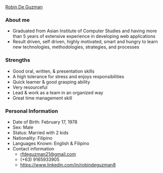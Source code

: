 

<script type="text/javascript" src="https://platform.linkedin.com/badges/js/profile.js" async defer></script>
<div class="LI-profile-badge"  data-version="v1" data-size="medium" data-locale="en_US" data-type="vertical" data-theme="light" data-vanity="robin-de-guzman-56b65114b"><a class="LI-simple-link" href='https://ph.linkedin.com/in/robin-de-guzman-56b65114b?trk=profile-badge'>Robin De Guzman</a></div>

### About me

- Graduated from Asian Institute of Computer Studies and having more than 5 years of extensive experience in
developing web applications
- Result driven, self driven, highly motivated, smart and hungry to learn new technologies, methodologies, strategies, and processes


### Strengths

- Good oral, written, & presentation skills
- A high tolerance for stress and enjoys responsibilities
- Quick learner & good grasping ability
- Very resourceful
- Lead & work as a team in an organized way
- Great time management skill

### Personal Information

- Date of Birth: February 17, 1978
- Sex: Male
- Status: Married with 2 kids
- Nationality: Filipino
- Languages Known: English & Filipino
- Contact information
    - rfdeguzman21@gmail.com
    - (+63) 9165933905
    - <https://www.linkedin.com/in/robindeguzman8>

